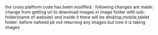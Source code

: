 the cross platform code has been modified :
 following changes are made:
 change from getting url to download images in image folder with sub-folder(name of website) and inside it there will be desktop,mobile,tablet folder:
 before naheed.pk not returning any images but now it is taking images 
